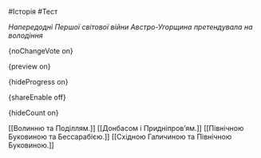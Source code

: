 #Історія #Тест

*Напередодні Першої світової війни Австро-Угорщина претендувала на володіння*

{noChangeVote on}

{preview on}

{hideProgress on}

{shareEnable off}

{hideCount on}

[[Волинню та Поділлям.]]
[[Донбасом і Придніпров’ям.]]
[[Північною Буковиною та Бессарабією.]]
[[Східною Галичиною та Північною Буковиною.]]
